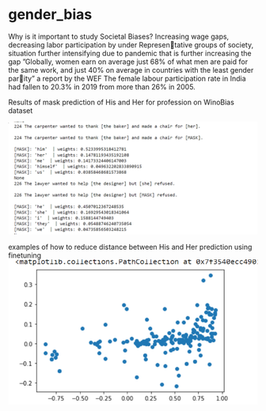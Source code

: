# gender_bias

Why is it important to study Societal Biases?
Increasing wage gaps, decreasing labor participation by under Representative groups of society, situation further intensifying due to pandemic that
is further increasing the gap
”Globally, women earn on average just 68% of what men are paid for the
same work, and just 40% on average in countries with the least gender parity” a report by the WEF The female labour participation rate in India had
fallen to 20.3% in 2019 from more than 26% in 2005.

Results of mask prediction of His and Her for profession on WinoBias dataset

![](https://github.com/sonam-pankaj95/gender_bias/blob/sonam-pankaj95-patch-1/bert_mask_probability.PNG)




examples of how to reduce distance between His and Her prediction using finetuning
![finetuned bert vs bert](https://github.com/sonam-pankaj95/gender_bias/blob/sonam-pankaj95-patch-1/bert-model_distance.PNG)
